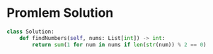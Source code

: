 # Promlem Solution

```python
class Solution:
    def findNumbers(self, nums: List[int]) -> int:
        return sum(1 for num in nums if len(str(num)) % 2 == 0)
```